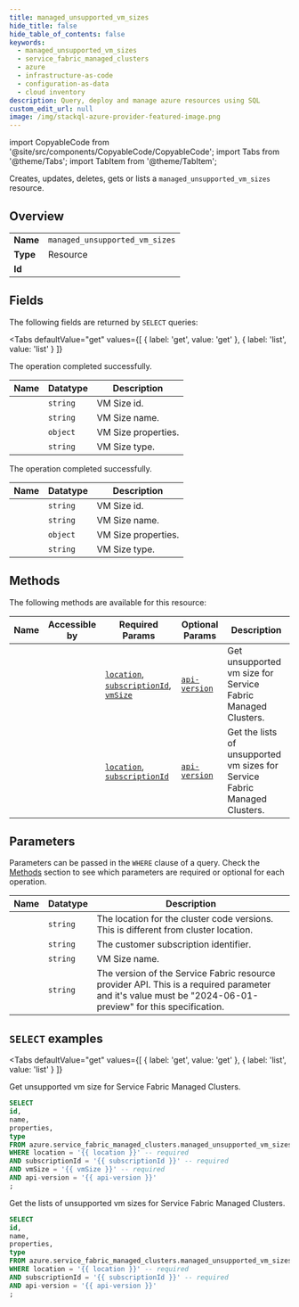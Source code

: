 ```yaml
--- 
title: managed_unsupported_vm_sizes
hide_title: false
hide_table_of_contents: false
keywords:
  - managed_unsupported_vm_sizes
  - service_fabric_managed_clusters
  - azure
  - infrastructure-as-code
  - configuration-as-data
  - cloud inventory
description: Query, deploy and manage azure resources using SQL
custom_edit_url: null
image: /img/stackql-azure-provider-featured-image.png
---
```


import CopyableCode from '@site/src/components/CopyableCode/CopyableCode';
import Tabs from '@theme/Tabs';
import TabItem from '@theme/TabItem';

Creates, updates, deletes, gets or lists a <code>managed_unsupported_vm_sizes</code> resource.

## Overview
<table><tbody>
<tr><td><b>Name</b></td><td><code>managed_unsupported_vm_sizes</code></td></tr>
<tr><td><b>Type</b></td><td>Resource</td></tr>
<tr><td><b>Id</b></td><td><CopyableCode code="azure.service_fabric_managed_clusters.managed_unsupported_vm_sizes" /></td></tr>
</tbody></table>

## Fields

The following fields are returned by `SELECT` queries:

<Tabs
    defaultValue="get"
    values={[
        { label: 'get', value: 'get' },
        { label: 'list', value: 'list' }
    ]}
>
<TabItem value="get">

The operation completed successfully.

<table>
<thead>
    <tr>
    <th>Name</th>
    <th>Datatype</th>
    <th>Description</th>
    </tr>
</thead>
<tbody>
<tr>
    <td><CopyableCode code="id" /></td>
    <td><code>string</code></td>
    <td>VM Size id.</td>
</tr>
<tr>
    <td><CopyableCode code="name" /></td>
    <td><code>string</code></td>
    <td>VM Size name.</td>
</tr>
<tr>
    <td><CopyableCode code="properties" /></td>
    <td><code>object</code></td>
    <td>VM Size properties.</td>
</tr>
<tr>
    <td><CopyableCode code="type" /></td>
    <td><code>string</code></td>
    <td>VM Size type.</td>
</tr>
</tbody>
</table>
</TabItem>
<TabItem value="list">

The operation completed successfully.

<table>
<thead>
    <tr>
    <th>Name</th>
    <th>Datatype</th>
    <th>Description</th>
    </tr>
</thead>
<tbody>
<tr>
    <td><CopyableCode code="id" /></td>
    <td><code>string</code></td>
    <td>VM Size id.</td>
</tr>
<tr>
    <td><CopyableCode code="name" /></td>
    <td><code>string</code></td>
    <td>VM Size name.</td>
</tr>
<tr>
    <td><CopyableCode code="properties" /></td>
    <td><code>object</code></td>
    <td>VM Size properties.</td>
</tr>
<tr>
    <td><CopyableCode code="type" /></td>
    <td><code>string</code></td>
    <td>VM Size type.</td>
</tr>
</tbody>
</table>
</TabItem>
</Tabs>

## Methods

The following methods are available for this resource:

<table>
<thead>
    <tr>
    <th>Name</th>
    <th>Accessible by</th>
    <th>Required Params</th>
    <th>Optional Params</th>
    <th>Description</th>
    </tr>
</thead>
<tbody>
<tr>
    <td><a href="#get"><CopyableCode code="get" /></a></td>
    <td><CopyableCode code="select" /></td>
    <td><a href="#parameter-location"><code>location</code></a>, <a href="#parameter-subscriptionId"><code>subscriptionId</code></a>, <a href="#parameter-vmSize"><code>vmSize</code></a></td>
    <td><a href="#parameter-api-version"><code>api-version</code></a></td>
    <td>Get unsupported vm size for Service Fabric Managed Clusters.</td>
</tr>
<tr>
    <td><a href="#list"><CopyableCode code="list" /></a></td>
    <td><CopyableCode code="select" /></td>
    <td><a href="#parameter-location"><code>location</code></a>, <a href="#parameter-subscriptionId"><code>subscriptionId</code></a></td>
    <td><a href="#parameter-api-version"><code>api-version</code></a></td>
    <td>Get the lists of unsupported vm sizes for Service Fabric Managed Clusters.</td>
</tr>
</tbody>
</table>

## Parameters

Parameters can be passed in the `WHERE` clause of a query. Check the [Methods](#methods) section to see which parameters are required or optional for each operation.

<table>
<thead>
    <tr>
    <th>Name</th>
    <th>Datatype</th>
    <th>Description</th>
    </tr>
</thead>
<tbody>
<tr id="parameter-location">
    <td><CopyableCode code="location" /></td>
    <td><code>string</code></td>
    <td>The location for the cluster code versions. This is different from cluster location.</td>
</tr>
<tr id="parameter-subscriptionId">
    <td><CopyableCode code="subscriptionId" /></td>
    <td><code>string</code></td>
    <td>The customer subscription identifier.</td>
</tr>
<tr id="parameter-vmSize">
    <td><CopyableCode code="vmSize" /></td>
    <td><code>string</code></td>
    <td>VM Size name.</td>
</tr>
<tr id="parameter-api-version">
    <td><CopyableCode code="api-version" /></td>
    <td><code>string</code></td>
    <td>The version of the Service Fabric resource provider API. This is a required parameter and it's value must be "2024-06-01-preview" for this specification.</td>
</tr>
</tbody>
</table>

## `SELECT` examples

<Tabs
    defaultValue="get"
    values={[
        { label: 'get', value: 'get' },
        { label: 'list', value: 'list' }
    ]}
>
<TabItem value="get">

Get unsupported vm size for Service Fabric Managed Clusters.

```sql
SELECT
id,
name,
properties,
type
FROM azure.service_fabric_managed_clusters.managed_unsupported_vm_sizes
WHERE location = '{{ location }}' -- required
AND subscriptionId = '{{ subscriptionId }}' -- required
AND vmSize = '{{ vmSize }}' -- required
AND api-version = '{{ api-version }}'
;
```
</TabItem>
<TabItem value="list">

Get the lists of unsupported vm sizes for Service Fabric Managed Clusters.

```sql
SELECT
id,
name,
properties,
type
FROM azure.service_fabric_managed_clusters.managed_unsupported_vm_sizes
WHERE location = '{{ location }}' -- required
AND subscriptionId = '{{ subscriptionId }}' -- required
AND api-version = '{{ api-version }}'
;
```
</TabItem>
</Tabs>
